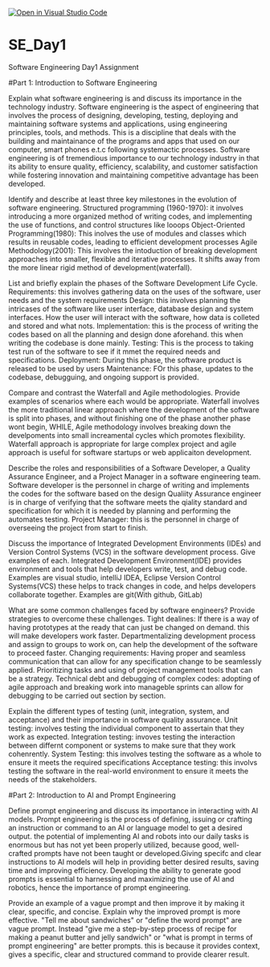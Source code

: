 [![Open in Visual Studio Code](https://classroom.github.com/assets/open-in-vscode-2e0aaae1b6195c2367325f4f02e2d04e9abb55f0b24a779b69b11b9e10269abc.svg)](https://classroom.github.com/online_ide?assignment_repo_id=15570066&assignment_repo_type=AssignmentRepo)
# SE_Day1
Software Engineering Day1 Assignment

#Part 1: Introduction to Software Engineering

Explain what software engineering is and discuss its importance in the technology industry.
Software engineering is the aspect of engineering that involves the process of designing, developing, testing, deploying and maintaining software systems and applications, using engineering principles, tools, and methods. This is a discipline that deals with the building and maintainance of the programs and apps that used on our computer, smart phones e.t.c following systemactic processes. 
Software engineering is of tremendious importance to our technology industry in that its ability to ensure quality, efficiency, scalability, and customer satisfaction while fostering innovation and maintaining competitive advantage has been developed.

Identify and describe at least three key milestones in the evolution of software engineering.
Structured programming (1960-1970): it involves introducing a more organized method of writing codes, and implementing the use of functions, and control structures like looops
Object-Oriented Programming(1980): This inolves the use of modules and classes which results in reusable codes, leading to efficient development processes
Agile Methodology(2001): This involves the intoduction of breaking development approaches into smaller, flexible and iterative processes. It shifts away from the more linear rigid method of development(waterfall).

List and briefly explain the phases of the Software Development Life Cycle.
Requirements: this involves gathering data on the uses of the software, user needs and the system requirements
Design: this involves planning the intricases of the software like user interface, database design and system interfaces. How the user will interact with the software, how data is colleted and stored and what nots.
Implementation: this is the process of writing the codes based on all the planning and design done aforehand. this when writing the codebase is done mainly.
Testing: This is the process to taking test run of the software to see if it mmet the required needs and specifications.
Deployment: During this phase, the software product is released to be used by users
Maintenance: FOr this phase, updates to the codebase, debugguing, and ongoing support is provided.

Compare and contrast the Waterfall and Agile methodologies. Provide examples of scenarios where each would be appropriate.
Waterfall involves the more traditional linear approach where the development of the software is split into phases, and without finishing one of the phase another phase wont begin, WHILE,  Agile methodology involves breaking down the develpoments into small increamental cycles which promotes flexibility. Waterfall approach is appropriate for large complex project and agile approach is useful for software startups or web applicaiton development. 


Describe the roles and responsibilities of a Software Developer, a Quality Assurance Engineer, and a Project Manager in a software engineering team.
Software developer is the personnel in charge of writing and implements the codes for the software based on the design
Qualiity Assurance engineer is in charge of verifying that the software meets the qiality standard and specification for which it is needed by planning and performing the automates testing.
Project Manager: this is the personnel in charge of overseeing the project from start to finish. 


Discuss the importance of Integrated Development Environments (IDEs) and Version Control Systems (VCS) in the software development process. Give examples of each.
Integrated Development Environment(IDE) provides environment and tools that help developers write, test, and debug code. Examples are visual studio, intelliJ IDEA, Eclipse
Version Control Systems(VCS) these helps to track changes in code, and helps developers collaborate together. Examples are git(With github, GitLab)


What are some common challenges faced by software engineers? Provide strategies to overcome these challenges.
Tight dealines: If there is a way of having prototypes at the ready that can just be changed on demand. this will make developers work faster. Departmentalizing development process and assign to groups to work on, can help the development of the software to proceed faster.
Changing requirements: Having proper and seamless communication that can allow for any specification change to be seamlessly applied. Prioritizing tasks and using of project management tools that can be a strategy. 
Technical debt and debugging of complex codes: adopting of agile approach and breaking work into manageble sprints can allow for debugging to be carried out section by section. 


Explain the different types of testing (unit, integration, system, and acceptance) and their importance in software quality assurance.
Unit testing: involves testing the individual component to assertain that they work as expected.
Integration testing: invoves testing the interaction between differnt component or systems to make sure that they work cohenrently.
System Testing: this involves testing the software as a whole to ensure it meets the required specifications
Acceptance testing: this involvs testing the software in the real-world environment to ensure it meets the needs of the stakeholders.


#Part 2: Introduction to AI and Prompt Engineering


Define prompt engineering and discuss its importance in interacting with AI models.
Prompt engineering is the process of defining, issuing or crafting an instruction or command to an AI or language model to get a desired output.
the potential of implementing AI and robots into our daily tasks is enormous but has not yet been properly utilized, because good, well-crafted prompts have not been taught or developed.Giving specifc and clear instructions to AI models will help in providing better desired results, saving time and improving efficiency. Developing the ability to generate good prompts is essential to harnessing and maximizing the use of AI and robotics, hence the importance of prompt engineering.

Provide an example of a vague prompt and then improve it by making it clear, specific, and concise. Explain why the improved prompt is more effective.
"Tell me about sandwiches" or "define the word prompt" are vague prompt.
Instead "give me a step-by-step process of recipe for making a peanut butter and jelly sandwich" or "what is prompt in terms of prompt engineering" are better prompts. this is because it provides context, gives a specific, clear and structured command to provide clearer result.
